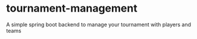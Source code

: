 # tournament-management
A simple spring boot backend to manage your tournament with players and teams
